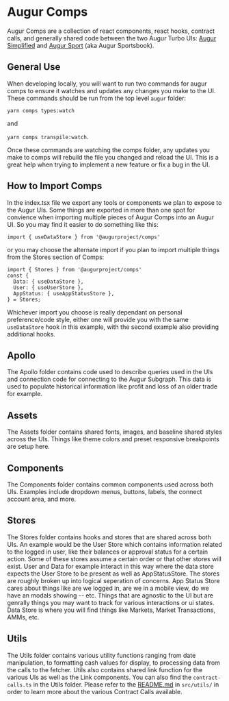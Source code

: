 # Augur Comps

Augur Comps are a collection of react components, react hooks, contract calls, and generally shared code between the two Augur Turbo UIs: [Augur Simplified](../simplified/README.md) and [Augur Sport](../sport/README.md) (aka Augur Sportsbook).

## General Use
When developing locally, you will want to run two commands for augur comps to ensure it watches and updates any changes you make to the UI. These commands should be run from the top level `augur` folder:

```yarn comps types:watch```

and

```yarn comps transpile:watch```.

Once these commands are watching the comps folder, any updates you make to comps will rebuild the file you changed and reload the UI. This is a great help when trying to implement a new feature or fix a bug in the UI.


## How to Import Comps
In the index.tsx file we export any tools or components we plan to expose to the Augur UIs. Some things are exported in more than one spot for convience when importing multiple pieces of Augur Comps into an Augur UI. So you may find it easier to do something like this:

```
import { useDataStore } from '@augurproject/comps'
```

or you may choose the alternate import if you plan to import multiple things from the Stores section of Comps:

```
import { Stores } from '@augurproject/comps'
const {
  Data: { useDataStore },
  User: { useUserStore },
  AppStatus: { useAppStatusStore },
} = Stores;
```

Whichever import you choose is really dependant on personal preference/code style, either one will provide you with the same `useDataStore` hook in this example, with the second example also providing additional hooks.

## Apollo
The Apollo folder contains code used to describe queries used in the UIs and connection code for connecting to the Augur Subgraph. This data is used to populate historical information like profit and loss of an older trade for example.

## Assets
The Assets folder contains shared fonts, images, and baseline shared styles across the UIs. Things like theme colors and preset responsive breakpoints are setup here.

## Components
The Components folder contains common components used across both UIs. Examples include dropdown menus, buttons, labels, the connect account area, and more.

## Stores
The Stores folder contains hooks and stores that are shared across both UIs. An example would be the User Store which contains information related to the logged in user, like their balances or approval status for a certain action. Some of these stores assume a certain order or that other stores will exist. User and Data for example interact in this way where the data store expects the User Store to be present as well as AppStatusStore. The stores are roughly broken up into logical seperation of concerns. App Status Store cares about things like are we logged in, are we in a mobile view, do we have an modals showing -- etc. Things that are agnostic to the UI but are genrally things you may want to track for various interactions or ui states. Data Store is where you will find things like Markets, Market Transactions, AMMs, etc.

## Utils
The Utils folder contains various utility functions ranging from date manipulation, to formatting cash values for display, to processing data from the calls to the fetcher. Utils also contains shared link function for the various UIs as well as the Link components. You can also find the `contract-calls.ts` in the Utils folder. Please refer to the [README.md](src/utils/README.md) in `src/utils/` in order to learn more about the various Contract Calls available.

